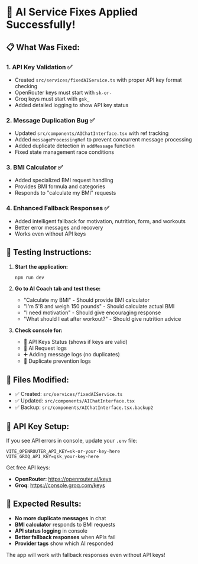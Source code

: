 # 🎉 AI Service Fixes Applied Successfully!

## 📋 What Was Fixed:

### 1. **API Key Validation** ✅
- Created `src/services/fixedAIService.ts` with proper API key format checking
- OpenRouter keys must start with `sk-or-`
- Groq keys must start with `gsk_`
- Added detailed logging to show API key status

### 2. **Message Duplication Bug** ✅
- Updated `src/components/AIChatInterface.tsx` with ref tracking
- Added `messageProcessingRef` to prevent concurrent message processing
- Added duplicate detection in `addMessage` function
- Fixed state management race conditions

### 3. **BMI Calculator** ✅
- Added specialized BMI request handling
- Provides BMI formula and categories
- Responds to "calculate my BMI" requests

### 4. **Enhanced Fallback Responses** ✅
- Added intelligent fallback for motivation, nutrition, form, and workouts
- Better error messages and recovery
- Works even without API keys

## 🧪 Testing Instructions:

1. **Start the application:**
   ```bash
   npm run dev
   ```

2. **Go to AI Coach tab and test these:**
   - "Calculate my BMI" - Should provide BMI calculator
   - "I'm 5'8 and weigh 150 pounds" - Should calculate actual BMI
   - "I need motivation" - Should give encouraging response
   - "What should I eat after workout?" - Should give nutrition advice

3. **Check console for:**
   - 🔑 API Keys Status (shows if keys are valid)
   - 🤖 AI Request logs
   - ➕ Adding message logs (no duplicates)
   - 🚫 Duplicate prevention logs

## 📁 Files Modified:
- ✅ Created: `src/services/fixedAIService.ts`
- ✅ Updated: `src/components/AIChatInterface.tsx`
- ✅ Backup: `src/components/AIChatInterface.tsx.backup2`

## 🔑 API Key Setup:

If you see API errors in console, update your `.env` file:

```env
VITE_OPENROUTER_API_KEY=sk-or-your-key-here
VITE_GROQ_API_KEY=gsk_your-key-here
```

Get free API keys:
- **OpenRouter**: https://openrouter.ai/keys
- **Groq**: https://console.groq.com/keys

## 🚀 Expected Results:

- **No more duplicate messages** in chat
- **BMI calculator** responds to BMI requests
- **API status logging** in console
- **Better fallback responses** when APIs fail
- **Provider tags** show which AI responded

The app will work with fallback responses even without API keys!